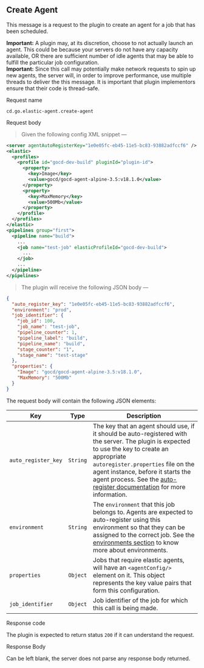 ## Create Agent

This message is a request to the plugin to create an agent for a job that has been scheduled.

<aside class="notice">
  <strong>Important:</strong> A plugin may, at its discretion, choose to not actually launch an agent. This could be because your servers do not have any capacity available, OR there are sufficient number of idle agents that may be able to fulfill the particular job configuration.
</aside>

<aside class="warning">
  <strong>Important:</strong> Since this call may potentially make network requests to spin up new agents, the server will, in order to improve performance, use multiple threads to deliver the this message. It is important that plugin implementors ensure that their code is thread-safe.
</aside>

<p class='request-name-heading'>Request name</p>

`cd.go.elastic-agent.create-agent`

<p class='request-body-heading'>Request body</p>

> Given the following config XML snippet —

```xml
<server agentAutoRegisterKey="1e0e05fc-eb45-11e5-bc83-93882adfccf6" />
<elastic>
  <profiles>
    <profile id="gocd-dev-build" pluginId="plugin-id">
      <property>
        <key>Image</key>
        <value>gocd/gocd-agent-alpine-3.5:v18.1.0</value>
      </property>
      <property>
        <key>MaxMemory</key>
        <value>500Mb</value>
      </property>
    </profile>
  </profiles>
</elastic>
<pipelines group="first">
  <pipeline name="build">
    ...
    <job name="test-job" elasticProfileId="gocd-dev-build">
      ...
    </job>
    ...
  </pipeline>
</pipelines>
```

> The plugin will receive the following JSON body —

```json
{
  "auto_register_key": "1e0e05fc-eb45-11e5-bc83-93882adfccf6",
  "environment": "prod",
  "job_identifier": {
    "job_id": 100,
    "job_name": "test-job",
    "pipeline_counter": 1,
    "pipeline_label": "build",
    "pipeline_name": "build",
    "stage_counter": "1",
    "stage_name": "test-stage"
  },
  "properties": {
    "Image": "gocd/gocd-agent-alpine-3.5:v18.1.0",
    "MaxMemory": "500Mb"
  }
}
```

The request body will contain the following JSON elements:

<p class='attributes-table-follows'></p>

| Key                 | Type     | Description |
| ------------------- | -------- | ----------- |
| `auto_register_key` | `String` | The key that an agent should use, if it should be auto-registered with the server. The plugin is expected to use the key to create an appropriate `autoregister.properties` file on the agent instance, before it starts the agent process. See the [auto-register documentation](https://docs.gocd.org/current/advanced_usage/agent_auto_register.html) for more information. |
| `environment`       | `String` | The `environment` that this job belongs to. Agents are expected to auto-register using this environment so that they can be assigned to the correct job. See the [environments section](https://docs.gocd.org/current/introduction/concepts_in_go.html#environment) to know more about environments. |
| `properties`        | `Object` | Jobs that require elastic agents, will have an `<agentConfig/>` element on it. This object represents the key value pairs that form this configuration. |
| `job_identifier`    | `Object` | Job identifier of the job for which this call is being made. |

<p class='response-code-heading'>Response code</p>

The plugin is expected to return status `200` if it can understand the request.

<p class='response-body-heading'>Response Body</p>

Can be left blank, the server does not parse any response body returned.
